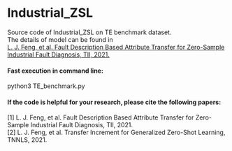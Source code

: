 # Industrial_ZSL
Source code of Industrial_ZSL on TE benchmark dataset.   
The details of model can be found in    
 [L. J. Feng, et al. Fault Description Based Attribute Transfer for Zero-Sample Industrial Fault Diagnosis, TII, 2021.](https://ieeexplore.ieee.org/document/9072621)

#### Fast execution in command line:  
python3 TE_benchmark.py      

#### If the code is helpful for your research, please cite the following papers:   
[1] L. J. Feng, et al. Fault Description Based Attribute Transfer for Zero-Sample Industrial Fault Diagnosis, TII, 2021.  
[2] L. J. Feng, et al. Transfer Increment for Generalized Zero-Shot Learning, TNNLS, 2021.  
